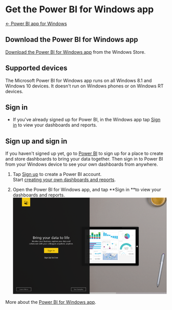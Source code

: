 <properties 
   pageTitle="Get the Power BI for Windows app"
   description="Get the Power BI for Windows app"
   services="powerbi" 
   documentationCenter="" 
   authors="jastru" 
   manager="mblythe" 
   editor=""
   tags=""/>
 
<tags
   ms.service="powerbi"
   ms.devlang="NA"
   ms.topic="article"
   ms.tgt_pltfrm="NA"
   ms.workload="powerbi"
   ms.date="10/15/2015"
   ms.author="jastru"/>

# Get the Power BI for Windows app  
[← Power BI app for Windows](https://support.powerbi.com/knowledgebase/topics/75729-power-bi-app-for-windows)

## Download the Power BI for Windows app  
[Download the Power BI for Windows app](http://go.microsoft.com/fwlink/?LinkId=526478) from the Windows Store.

## Supported devices  
The Microsoft Power BI for Windows app runs on all Windows 8.1 and Windows 10 devices. It doesn't run on Windows phones or on Windows RT devices.

## Sign in  
-   If you've already signed up for Power BI, in the Windows app tap [Sign in](http://go.microsoft.com/fwlink/?LinkId=522061) to view your dashboards and reports.

## Sign up and sign in  
If you haven't signed up yet, go to [Power BI](http://powerbi.com) to sign up for a place to create and store dashboards to bring your data together. Then sign in to Power BI from your Windows device to see your own dashboards from anywhere.

1.  Tap [Sign up](http://go.microsoft.com/fwlink/?LinkID=513879) to create a Power BI account.  
    Start [creating your own dashboards and reports](http://support.powerbi.com/knowledgebase/articles/430814-get-started-with-power-bi).

2.  Open the Power BI for Windows app, and tap **Sign in **to view your dashboards and reports.  
	![](media/powerbi-mobile-get-the-windows-app/PBI_WinAppSignIn.png)

More about the [Power BI for Windows app](http://support.powerbi.com/knowledgebase/articles/510917-get-started-with-the-power-bi-for-windows-app).